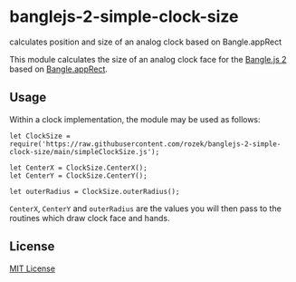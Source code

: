 # banglejs-2-simple-clock-size #

calculates position and size of an analog clock based on Bangle.appRect

This module calculates the size of an analog clock face for the [Bangle.js 2](https://www.espruino.com/Bangle.js2) based on [Bangle.appRect](https://www.espruino.com/Reference#l_Bangle_appRect).

## Usage ##

Within a clock implementation, the module may be used as follows:

```
let ClockSize = require('https://raw.githubusercontent.com/rozek/banglejs-2-simple-clock-size/main/simpleClockSize.js');

let CenterX = ClockSize.CenterX();
let CenterY = ClockSize.CenterY();

let outerRadius = ClockSize.outerRadius();
```

`CenterX`, `CenterY` and `outerRadius` are the values you will then pass to the routines which draw clock face and hands.

## License ##

[MIT License](LICENSE.md)
